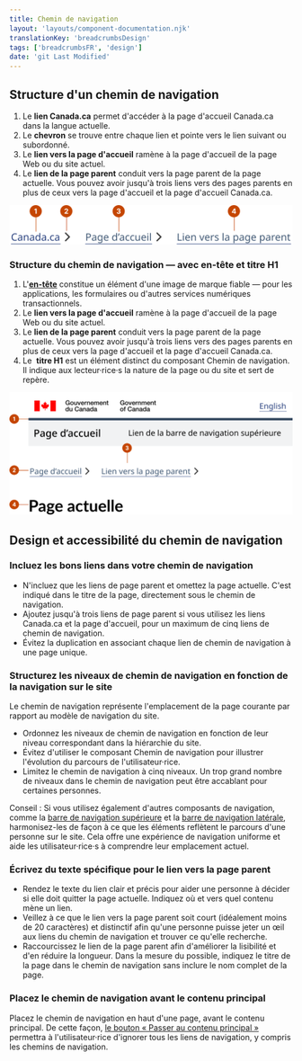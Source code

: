 ```yaml
---
title: Chemin de navigation
layout: 'layouts/component-documentation.njk'
translationKey: 'breadcrumbsDesign'
tags: ['breadcrumbsFR', 'design']
date: 'git Last Modified'
---
```


## Structure d'un chemin de navigation

<ol class="anatomy-list">
  <li>Le <strong>lien Canada.ca</strong> permet d'accéder à la page d'accueil Canada.ca dans la langue actuelle.</li>
  <li>Le <strong>chevron</strong> se trouve entre chaque lien et pointe vers le lien suivant ou subordonné.</li>
  <li>Le <strong>lien vers la page d'accueil</strong> ramène à la page d'accueil de la page Web ou du site actuel.</li>
  <li>Le <strong>lien de la page parent</strong> conduit vers la page parent de la page actuelle. Vous pouvez avoir jusqu'à trois liens vers des pages parents en plus de ceux vers la page d'accueil et la page d'accueil Canada.ca.</li>
</ol>

<img class="b-sm b-default p-400" src="/images/fr/components/anatomy/gcds-breadcrumbs-anatomy.svg" alt="La structure du chemin de navigation qui affiche trois liens de suite avec une icône de flèche entre chacun." />

### Structure du chemin de navigation — avec en-tête et titre H1

<ol class="anatomy-list">
  <li>L'<a href="{{ links.header }}"><strong>en-tête</strong></a> constitue un élément d'une image de marque fiable — pour les applications, les formulaires ou d'autres services numériques transactionnels.</li>
  <li>Le <strong>lien vers la page d'accueil</strong> ramène à la page d'accueil de la page Web ou du site actuel.</li>
  <li>Le <strong>lien de la page parent</strong> conduit vers la page parent de la page actuelle. Vous pouvez avoir jusqu'à trois liens vers des pages parents en plus de ceux vers la page d'accueil et la page d'accueil Canada.ca.</li>
  <li>Le  <strong>titre H1</strong> est un élément distinct du composant Chemin de navigation. Il indique aux lecteur·rice·s la nature de la page ou du site et sert de repère.</li>
</ol>

<img class="b-sm b-default p-400" src="/images/fr/components/anatomy/gcds-breadcrumbs-anatomy-with-header.svg" alt="La structure du chemin de navigation qui affiche trois liens de suite sous l'en-tête avec une icône de flèche entre chacun." />

## Design et accessibilité du chemin de navigation

### Incluez les bons liens dans votre chemin de navigation

- N'incluez que les liens de page parent et omettez la page actuelle. C'est indiqué dans le titre de la page, directement sous le chemin de navigation.
- Ajoutez jusqu'à trois liens de page parent si vous utilisez les liens Canada.ca et la page d'accueil, pour un maximum de cinq liens de chemin de navigation.
- Évitez la duplication en associant chaque lien de chemin de navigation à une page unique.

### Structurez les niveaux de chemin de navigation en fonction de la navigation sur le site

Le chemin de navigation représente l'emplacement de la page courante par rapport au modèle de navigation du site.

- Ordonnez les niveaux de chemin de navigation en fonction de leur niveau correspondant dans la hiérarchie du site.
- Évitez d'utiliser le composant Chemin de navigation pour illustrer l'évolution du parcours de l'utilisateur·rice.
- Limitez le chemin de navigation à cinq niveaux. Un trop grand nombre de niveaux dans le chemin de navigation peut être accablant pour certaines personnes.

Conseil : Si vous utilisez également d'autres composants de navigation, comme la <a href="{{ links.topNav }}">barre de navigation supérieure</a> et la <a href="{{ links.sideNav }}">barre de navigation latérale</a>, harmonisez-les de façon à ce que les éléments reflètent le parcours d'une personne sur le site. Cela offre une expérience de navigation uniforme et aide les utilisateur·rice·s à comprendre leur emplacement actuel.

### Écrivez du texte spécifique pour le lien vers la page parent

- Rendez le texte du lien clair et précis pour aider une personne à décider si elle doit quitter la page actuelle. Indiquez où et vers quel contenu mène un lien.
- Veillez à ce que le lien vers la page parent soit court (idéalement moins de 20 caractères) et distinctif afin qu'une personne puisse jeter un œil aux liens du chemin de navigation et trouver ce qu'elle recherche.
- Raccourcissez le lien de la page parent afin d'améliorer la lisibilité et d'en réduire la longueur. Dans la mesure du possible, indiquez le titre de la page dans le chemin de navigation sans inclure le nom complet de la page.

### Placez le chemin de navigation avant le contenu principal

Placez le chemin de navigation en haut d'une page, avant le contenu principal. De cette façon, <a href="{{ links.button }}">le bouton « Passer au contenu principal »</a> permettra à l'utilisateur·rice d'ignorer tous les liens de navigation, y compris les chemins de navigation.
